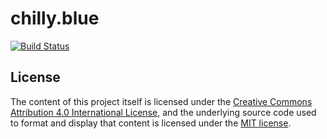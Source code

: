 # chilly.blue
[![Build Status](https://travis-ci.org/WilliamChiu/chilly.blue.svg?branch=gh-pages)](https://travis-ci.org/WilliamChiu/chilly.blue)

## License
The content of this project itself is licensed under the [Creative Commons Attribution 4.0 International License](http://creativecommons.org/licenses/by/4.0/), and the underlying source code used to format and display that content is licensed under the [MIT license](http://opensource.org/licenses/mit-license.php).

